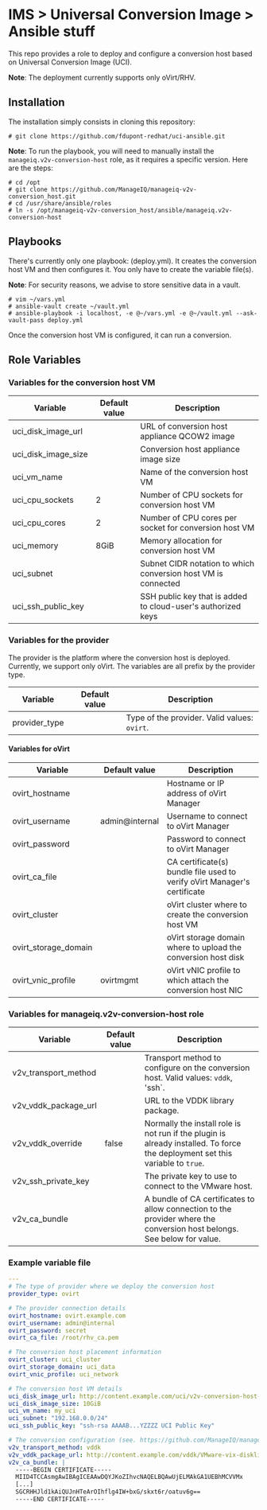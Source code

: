 # IMS > Universal Conversion Image > Ansible stuff

This repo provides a role to deploy and configure a conversion host based on
Universal Conversion Image (UCI).

__Note__: The deployment currently supports only oVirt/RHV.

## Installation

The installation simply consists in cloning this repository:

```
# git clone https://github.com/fdupont-redhat/uci-ansible.git
```


__Note__: To run the playbook, you will need to manually  install the
`manageiq.v2v-conversion-host` role, as it requires a specific version. Here
are the steps:

```
# cd /opt
# git clone https://github.com/ManageIQ/manageiq-v2v-conversion_host.git
# cd /usr/share/ansible/roles
# ln -s /opt/manageiq-v2v-conversion_host/ansible/manageiq.v2v-conversion-host
```


## Playbooks

There's currently only one playbook: (deploy.yml). It creates the conversion
host VM and then configures it. You only have to create the variable file(s).

__Note__: For security reasons, we advise to store sensitive data in a vault.

```
# vim ~/vars.yml
# ansible-vault create ~/vault.yml
# ansible-playbook -i localhost, -e @~/vars.yml -e @~/vault.yml --ask-vault-pass deploy.yml
```

Once the conversion host VM is configured, it can run a conversion.

## Role Variables

### Variables for the conversion host VM

| Variable            | Default value | Description                                                   |
| ------------------- | ------------- | ------------------------------------------------------------- |
| uci_disk_image_url  |               | URL of conversion host appliance QCOW2 image                  |
| uci_disk_image_size |               | Conversion host appliance image size                          |
| uci_vm_name         |               | Name of the conversion host VM                                |
| uci_cpu_sockets     | 2             | Number of CPU sockets for conversion host VM                  |
| uci_cpu_cores       | 2             | Number of CPU cores per socket for conversion host VM         |
| uci_memory          | 8GiB          | Memory allocation for conversion host VM                      |
| uci_subnet          |               | Subnet CIDR notation to which conversion host VM is connected |
| uci_ssh_public_key  |               | SSH public key that is added to cloud-user's authorized keys  |


### Variables for the provider

The provider is the platform where the conversion host is deployed. Currently,
we support only oVirt. The variables are all prefix by the provider type.

| Variable | Default value | Description |
| ---------------- | --------------------- | ---------------------------------- |
| provider_type    |           | Type of the provider. Valid values: `ovirt`. |


#### Variables for oVirt

| Variable             | Default value  | Description                                                              |
| -------------------- | -------------- | ------------------------------------------------------------------------ |
| ovirt_hostname       |                | Hostname or IP address of oVirt Manager                                  |
| ovirt_username       | admin@internal | Username to connect to oVirt Manager                                     |
| ovirt_password       |                | Password to connect to oVirt Manager                                     |
| ovirt_ca_file        |                | CA certificate(s) bundle file used to verify oVirt Manager's certificate |
| ovirt_cluster        |                | oVirt cluster where to create the conversion host VM                     |
| ovirt_storage_domain |                | oVirt storage domain where to upload the conversion host disk            |
| ovirt_vnic_profile   | ovirtmgmt      | oVirt vNIC profile to which attach the conversion host NIC               |


### Variables for manageiq.v2v-conversion-host role

| Variable                       | Default value | Description                                                                                                                   |
| -----------------------------  | ------------- | ----------------------------------------------------------------------------------------------------------------------------- |
| v2v_transport_method           |               | Transport method to configure on the conversion host. Valid values: `vddk`, 'ssh`.                                            |
| v2v_vddk_package_url           |               | URL to the VDDK library package.                                                                                              |
| v2v_vddk_override              | false         | Normally the install role is not run if the plugin is already installed. To force the deployment set this variable to `true`. |
| v2v_ssh_private_key            |               | The private key to use to connect to the VMware host.                                                                         |
| v2v_ca_bundle                  |               | A bundle of CA certificates to allow connection to the provider where the conversion host belongs. See below for value.       |


### Example variable file

```yaml
---
# The type of provider where we deploy the conversion host
provider_type: ovirt

# The provider connection details
ovirt_hostname: ovirt.example.com
ovirt_username: admin@internal
ovirt_password: secret
ovirt_ca_file: /root/rhv_ca.pem

# The conversion host placement information
ovirt_cluster: uci_cluster
ovirt_storage_domain: uci_data
ovirt_vnic_profile: uci_network

# The conversion host VM details
uci_disk_image_url: http://content.example.com/uci/v2v-conversion-host-appliance-latest.qcow2
uci_disk_image_size: 10GiB
uci_vm_name: my_uci
uci_subnet: "192.168.0.0/24"
uci_ssh_public_key: "ssh-rsa AAAAB...YZZZZ UCI Public Key"

# The conversion configuration (see. https://github.com/ManageIQ/manageiq-v2v-conversion_host/blob/master/docs/Ansible.md)
v2v_transport_method: vddk
v2v_vddk_package_url: http://content.example.com/vddk/VMware-vix-disklib-stable.tar.gz
v2v_ca_bundle: |
  -----BEGIN CERTIFICATE-----
  MIID4TCCAsmgAwIBAgICEAAwDQYJKoZIhvcNAQELBQAwUjELMAkGA1UEBhMCVVMx
  [...]
  SGCRHHJld1kAiQUJnHTeArOIhflg4IW+bxG/skxt6r/oatuv6g==
  -----END CERTIFICATE-----
```


